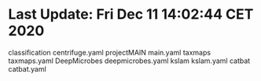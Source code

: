 # Last Update: Fri Dec 11 14:02:44 CET 2020
classification centrifuge.yaml
projectMAIN main.yaml
taxmaps taxmaps.yaml
DeepMicrobes deepmicrobes.yaml
kslam kslam.yaml
catbat catbat.yaml
